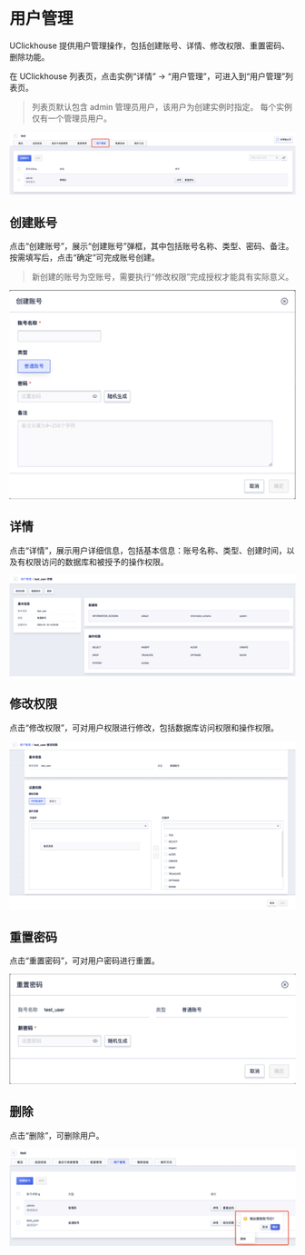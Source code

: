 # 用户管理

UClickhouse 提供用户管理操作，包括创建账号、详情、修改权限、重置密码、删除功能。

在 UClickhouse 列表页，点击实例“详情” -> “用户管理”，可进入到“用户管理”列表页。

> 列表页默认包含 admin 管理员用户，该用户为创建实例时指定。
> 每个实例仅有一个管理员用户。

![img](/images/guide/user_manage/user-manage-button.png)

## 创建账号

点击“创建账号”，展示“创建账号”弹框，其中包括账号名称、类型、密码、备注。按需填写后，点击“确定”可完成账号创建。

> 新创建的账号为空账号，需要执行“修改权限”完成授权才能具有实际意义。

![img](/images/guide/user_manage/user-manage-create.png)

## 详情

点击“详情”，展示用户详细信息，包括基本信息：账号名称、类型、创建时间，以及有权限访问的数据库和被授予的操作权限。

![img](/images/guide/user_manage/user-manage-detail.png)

## 修改权限

点击“修改权限”，可对用户权限进行修改，包括数据库访问权限和操作权限。

![img](/images/guide/user_manage/user-manage-modify-privilege.png)

## 重置密码

点击“重置密码”，可对用户密码进行重置。

![img](/images/guide/user_manage/user-manage-reset-password.png)

## 删除

点击“删除”，可删除用户。

![img](/images/guide/user_manage/user-manage-delete.png)
